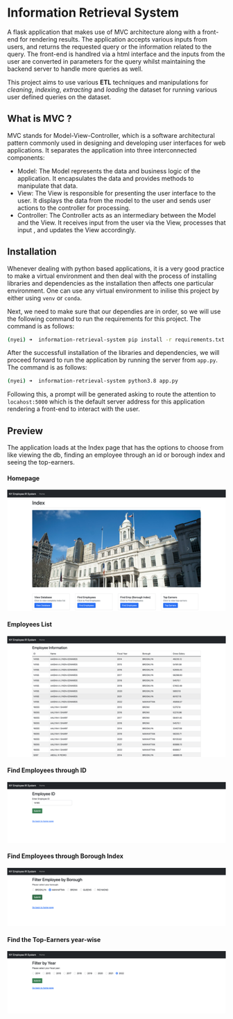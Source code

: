# Information Retrieval System

A flask application that makes use of MVC architecture along with a front-end for rendering results. The application accepts various inputs from users, and returns the requested query or the information related to the query. The front-end is handlred via a html interface and the inputs from the user are converted in parameters for the query whilst maintaining the backend server to handle more queries as well. 

This project aims to use various **ETL** techniques and manipulations for *cleaning*, *indexing*, *extracting* and *loading* the dataset for running various user defined queries on the dataset.

## What is MVC ?

MVC stands for Model-View-Controller, which is a software architectural pattern commonly used in designing and developing user interfaces for web applications. It separates the application into three interconnected components:

- Model: The Model represents the data and business logic of the application. It encapsulates the data and provides methods to manipulate that data.
- View: The View is responsible for presenting the user interface to the user. It displays the data from the model to the user and sends user actions to the controller for processing.
- Controller: The Controller acts as an intermediary between the Model and the View. It receives input from the user via the View, processes that input , and updates the View accordingly.

## Installation

Whenever dealing with python based applications, it is a very good practice to make a virtual environment and then deal with the process of installing libraries and dependencies as the installation then affects one particular environment. One can use any virtual environment to inilise this project by either using `venv` or `conda`.

Next, we need to make sure that our dependies are in order, so we will use the following command to run the requirements for this project. The command is as follows:

```zsh
(nyei) ➜  information-retrieval-system pip install -r requirements.txt
```

After the successfull installation of the libraries and dependencies, we will proceed forward to run the application by running the server from `app.py`. The command is as follows:

```zsh
(nyei) ➜  information-retrieval-system python3.8 app.py
```
Following this, a prompt will be generated asking to route the attention to `locahost:5000` which is the default server address for this application rendering a front-end to interact with the user.

## Preview

The application loads at the Index page that has the options to choose from like viewing the db, finding an employee through an id or borough index and seeing the top-earners.

#### Homepage
![index](/ss/index.png)

#### Employees List
![employee-db](/ss/employee-db-list.png)

#### Find Employees through ID
![find-employee-id](/ss/find-employee-id.png)

#### Find Employees through Borough Index
![find-employee-borough](/ss/find-employee-borough.png)

#### Find the Top-Earners year-wise
![top-earners](/ss/top-earners.png)